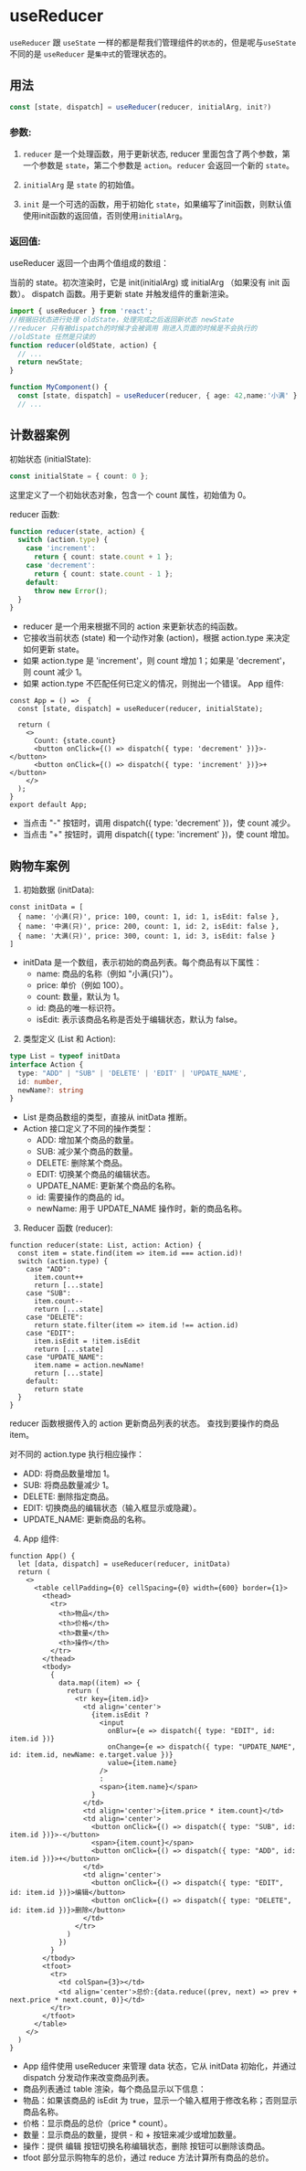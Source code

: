 # useReducer

`useReducer` 跟 `useState` 一样的都是帮我们管理组件的`状态`的，但是呢与`useState`不同的是 `useReducer` 是`集中式`的管理状态的。

## 用法

```ts
const [state, dispatch] = useReducer(reducer, initialArg, init?)
```
### 参数:

1. `reducer` 是一个处理函数，用于更新状态, reducer 里面包含了两个参数，第一个参数是 `state`，第二个参数是 `action`。`reducer` 会返回一个新的 `state`。

2. `initialArg` 是 `state` 的初始值。

3. `init` 是一个可选的函数，用于初始化 `state`，如果编写了init函数，则默认值使用init函数的返回值，否则使用`initialArg`。

### 返回值:

useReducer 返回一个由两个值组成的数组：

当前的 state。初次渲染时，它是 init(initialArg) 或 initialArg （如果没有 init 函数）。
dispatch 函数。用于更新 state 并触发组件的重新渲染。

```ts
import { useReducer } from 'react';
//根据旧状态进行处理 oldState，处理完成之后返回新状态 newState
//reducer 只有被dispatch的时候才会被调用 刚进入页面的时候是不会执行的
//oldState 任然是只读的
function reducer(oldState, action) {
  // ...
  return newState;
}

function MyComponent() {
  const [state, dispatch] = useReducer(reducer, { age: 42,name:'小满' });
  // ...
```

## 计数器案例

初始状态 (initialState):
```ts
const initialState = { count: 0 };
```
这里定义了一个初始状态对象，包含一个 count 属性，初始值为 0。


reducer 函数:

```ts
function reducer(state, action) {
  switch (action.type) {
    case 'increment':
      return { count: state.count + 1 };
    case 'decrement':
      return { count: state.count - 1 };
    default:
      throw new Error();
  }
}
```
- reducer 是一个用来根据不同的 action 来更新状态的纯函数。
- 它接收当前状态 (state) 和一个动作对象 (action)，根据 action.type 来决定如何更新 state。
- 如果 action.type 是 'increment'，则 count 增加 1；如果是 'decrement'，则 count 减少 1。
- 如果 action.type 不匹配任何已定义的情况，则抛出一个错误。
App 组件:

```tsx
const App = () =>  {
  const [state, dispatch] = useReducer(reducer, initialState);

  return (
    <>
      Count: {state.count}
      <button onClick={() => dispatch({ type: 'decrement' })}>-</button>
      <button onClick={() => dispatch({ type: 'increment' })}>+</button>
    </>
  );
}
export default App;
```
- 当点击 "-" 按钮时，调用 dispatch({ type: 'decrement' })，使 count 减少。
- 当点击 "+" 按钮时，调用 dispatch({ type: 'increment' })，使 count 增加。

## 购物车案例

1. 初始数据 (initData):
```tsx
const initData = [
  { name: '小满(只)', price: 100, count: 1, id: 1, isEdit: false },
  { name: '中满(只)', price: 200, count: 1, id: 2, isEdit: false },
  { name: '大满(只)', price: 300, count: 1, id: 3, isEdit: false }
]
```
- initData 是一个数组，表示初始的商品列表。每个商品有以下属性：
   - name: 商品的名称（例如 "小满(只)"）。
   - price: 单价（例如 100）。
   - count: 数量，默认为 1。
   - id: 商品的唯一标识符。
   - isEdit: 表示该商品名称是否处于编辑状态，默认为 false。
2. 类型定义 (List 和 Action):
```ts
type List = typeof initData
interface Action { 
  type: "ADD" | "SUB" | 'DELETE' | 'EDIT' | 'UPDATE_NAME', 
  id: number, 
  newName?: string 
}
```
- List 是商品数组的类型，直接从 initData 推断。
- Action 接口定义了不同的操作类型：
   - ADD: 增加某个商品的数量。
   - SUB: 减少某个商品的数量。
   - DELETE: 删除某个商品。
   - EDIT: 切换某个商品的编辑状态。
   - UPDATE_NAME: 更新某个商品的名称。
   - id: 需要操作的商品的 id。
   - newName: 用于 UPDATE_NAME 操作时，新的商品名称。
3. Reducer 函数 (reducer):
```tsx
function reducer(state: List, action: Action) {
  const item = state.find(item => item.id === action.id)!
  switch (action.type) {
    case "ADD":
      item.count++
      return [...state]
    case "SUB":
      item.count--
      return [...state]
    case "DELETE":
      return state.filter(item => item.id !== action.id)
    case "EDIT":
      item.isEdit = !item.isEdit
      return [...state]
    case "UPDATE_NAME":
      item.name = action.newName!
      return [...state]
    default:
      return state
  }
}
```
reducer 函数根据传入的 action 更新商品列表的状态。
查找到要操作的商品 item。

对不同的 action.type 执行相应操作：
- ADD: 将商品数量增加 1。
- SUB: 将商品数量减少 1。
- DELETE: 删除指定商品。
- EDIT: 切换商品的编辑状态（输入框显示或隐藏）。
- UPDATE_NAME: 更新商品的名称。
4. App 组件:
```tsx
function App() {
  let [data, dispatch] = useReducer(reducer, initData)
  return (
    <>
      <table cellPadding={0} cellSpacing={0} width={600} border={1}>
        <thead>
          <tr>
            <th>物品</th>
            <th>价格</th>
            <th>数量</th>
            <th>操作</th>
          </tr>
        </thead>
        <tbody>
          {
            data.map((item) => {
              return (
                <tr key={item.id}>
                  <td align='center'>
                    {item.isEdit ? 
                      <input 
                        onBlur={e => dispatch({ type: "EDIT", id: item.id })} 
                        onChange={e => dispatch({ type: "UPDATE_NAME", id: item.id, newName: e.target.value })} 
                        value={item.name} 
                      /> 
                      : 
                      <span>{item.name}</span>
                    }
                  </td>
                  <td align='center'>{item.price * item.count}</td>
                  <td align='center'>
                    <button onClick={() => dispatch({ type: "SUB", id: item.id })}>-</button>
                    <span>{item.count}</span>
                    <button onClick={() => dispatch({ type: "ADD", id: item.id })}>+</button>
                  </td>
                  <td align='center'>
                    <button onClick={() => dispatch({ type: "EDIT", id: item.id })}>编辑</button>
                    <button onClick={() => dispatch({ type: "DELETE", id: item.id })}>删除</button>
                  </td>
                </tr>
              )
            })
          }
        </tbody>
        <tfoot>
          <tr>
            <td colSpan={3}></td>
            <td align='center'>总价:{data.reduce((prev, next) => prev + next.price * next.count, 0)}</td>
          </tr>
        </tfoot>
      </table>
    </>
  )
}
```
- App 组件使用 useReducer 来管理 data 状态，它从 initData 初始化，并通过 dispatch 分发动作来改变商品列表。
- 商品列表通过 table 渲染，每个商品显示以下信息：
- 物品：如果该商品的 isEdit 为 true，显示一个输入框用于修改名称；否则显示商品名称。
- 价格：显示商品的总价（price * count）。
- 数量：显示商品的数量，提供 - 和 + 按钮来减少或增加数量。
- 操作：提供 编辑 按钮切换名称编辑状态，删除 按钮可以删除该商品。
- tfoot 部分显示购物车的总价，通过 reduce 方法计算所有商品的总价。